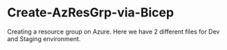 # Create-AzResGrp-via-Bicep
Creating a resource group on Azure. Here we have 2 different files for Dev and Staging environment. 

